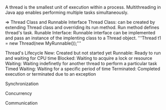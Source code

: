 A thread is the smallest unit of execution within a process.
Multithreading in Java app enables performing multiple tasks simultaneously.

=> Thread Class and Runnable Interface
Thread Class: can be created by extending Thread class and overriding its run method. Run method defines thread's task.
Runable Interface: Runnable interface can be implemented and pass an instance of the implenting class to a Thread object.
'''Thread t1 = new Thread(new MyRunnable());'''

Thread's Lifecycle
New: Created but not started yet
Runnable: Ready to run and waiting for CPU time
Blocked: Waiting to acquire a lock or resource
Waiting: Waiting indefinetly for another thread to perform a particular task
Timed Waiting: Waiting for a specific period of time
Terminated: Completed execution or terminated due to an exception

Synchronization

Concurrency

Communication



